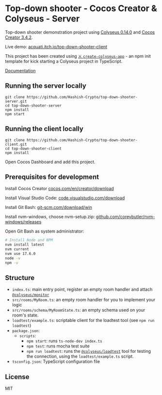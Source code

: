 # Top-down shooter - Cocos Creator & Colyseus - Server

Top-down shooter demonstration project using [Colyseus 0.14.0](https://www.colyseus.io/) and
[Cocos Creator 3.4.2](https://www.cocos.com/en/creator).

Live demo: [acquati.itch.io/top-down-shooter-client](https://acquati.itch.io/top-down-shooter-client)

This project has been created using [⚔️ `create-colyseus-app`](https://github.com/colyseus/create-colyseus-app/) - an
npm init template for kick starting a Colyseus project in TypeScript.

[Documentation](http://docs.colyseus.io/)

## Running the server locally

```
git clone https://github.com/Hashish-Crypto/top-down-shooter-server.git
cd top-down-shooter-server
npm install
npm start
```

## Running the client locally

```
git clone https://github.com/Hashish-Crypto/top-down-shooter-client.git
cd top-down-shooter-client
npm install
```

Open Cocos Dashboard and add this project.

## Prerequisites for development

Install Cocos Creator [cocos.com/en/creator/download](https://www.cocos.com/en/creator/download)

Install Visual Studio Code: [code.visualstudio.com/download](https://code.visualstudio.com/download)

Install Git Bash: [git-scm.com/download/win](https://git-scm.com/download/win)

Install nvm-windows, choose nvm-setup.zip:
[github.com/coreybutler/nvm-windows/releases](https://github.com/coreybutler/nvm-windows/releases)

Open Git Bash as system administrator:

```bash
# Install Node and NPM
nvm install latest
nvm current
nvm use 17.6.0
node -v
npm -v
```

## Structure

- `index.ts`: main entry point, register an empty room handler and attach
  [`@colyseus/monitor`](https://github.com/colyseus/colyseus-monitor)
- `src/rooms/MyRoom.ts`: an empty room handler for you to implement your logic
- `src/rooms/schema/MyRoomState.ts`: an empty schema used on your room's state.
- `loadtest/example.ts`: scriptable client for the loadtest tool (see `npm run loadtest`)
- `package.json`:
  - `scripts`:
    - `npm start`: runs `ts-node-dev index.ts`
    - `npm test`: runs mocha test suite
    - `npm run loadtest`: runs the [`@colyseus/loadtest`](https://github.com/colyseus/colyseus-loadtest/) tool for
      testing the connection, using the `loadtest/example.ts` script.
- `tsconfig.json`: TypeScript configuration file

## License

MIT
